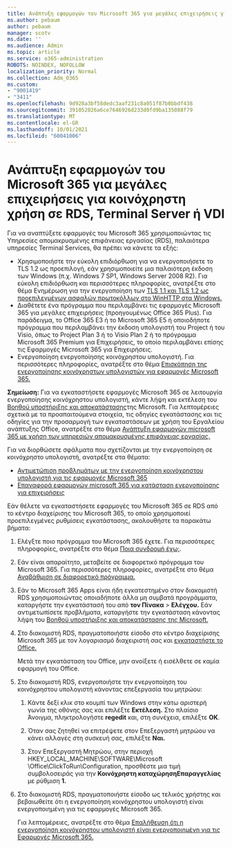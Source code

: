 ```yaml
---
title: Ανάπτυξη εφαρμογών του Microsoft 365 για μεγάλες επιχειρήσεις για κοινόχρηστη χρήση σε RDS, Terminal Server ή VDI
ms.author: pebaum
author: pebaum
manager: scotv
ms.date: ''
ms.audience: Admin
ms.topic: article
ms.service: o365-administration
ROBOTS: NOINDEX, NOFOLLOW
localization_priority: Normal
ms.collection: Adm_O365
ms.custom:
- "9001419"
- "3411"
ms.openlocfilehash: 9d928a3bf58dedc3aaf231c8a051f87b0bbdf438
ms.sourcegitcommit: 391052026a6ce7646926d233d0fd9ba135088f79
ms.translationtype: MT
ms.contentlocale: el-GR
ms.lasthandoff: 10/01/2021
ms.locfileid: "60041006"
---
```

# <a name="deploying-microsoft-365-apps-for-enterprise-for-shared-use-on-rds-terminal-server-or-vdi"></a>Ανάπτυξη εφαρμογών του Microsoft 365 για μεγάλες επιχειρήσεις για κοινόχρηστη χρήση σε RDS, Terminal Server ή VDI

Για να αναπτύξετε εφαρμογές του Microsoft 365 χρησιμοποιώντας τις Υπηρεσίες απομακρυσμένης επιφάνειας εργασίας (RDS), παλαιότερα υπηρεσίες Terminal Services, θα πρέπει να κάνετε τα εξής:

- Χρησιμοποιήστε την εύκολη επιδιόρθωση για να ενεργοποιήσετε το TLS 1.2 ως προεπιλογή, εάν χρησιμοποιείτε μια παλαιότερη έκδοση των Windows (π.χ. Windows 7 SP1, Windows Server 2008 R2). Για εύκολη επιδιόρθωση και περισσότερες πληροφορίες, ανατρέξτε στο θέμα Ενημέρωση για την ενεργοποίηση των [TLS 1.1 και TLS 1.2 ως προεπιλεγμένων ασφαλών πρωτοκόλλων στο WinHTTP στα Windows.](https://support.microsoft.com/en-us/topic/update-to-enable-tls-1-1-and-tls-1-2-as-default-secure-protocols-in-winhttp-in-windows-c4bd73d2-31d7-761e-0178-11268bb10392#bkmk_easy) 
- Διαθέτετε ένα πρόγραμμα που περιλαμβάνει τις εφαρμογές Microsoft 365 για μεγάλες επιχειρήσεις (προηγουμένως Office 365 Plus). Για παράδειγμα, το Office 365 E3 ή το Microsoft 365 E5 ή οποιοδήποτε πρόγραμμα που περιλαμβάνει την έκδοση υπολογιστή του Project ή του Visio, όπως το Project Plan 3 ή το Visio Plan 2 ή το πρόγραμμα Microsoft 365 Premium για Επιχειρήσεις, το οποίο περιλαμβάνει επίσης τις Εφαρμογές Microsoft 365 για Επιχειρήσεις.
- Ενεργοποίηση ενεργοποίησης κοινόχρηστου υπολογιστή. Για περισσότερες πληροφορίες, ανατρέξτε στο θέμα [Επισκόπηση της ενεργοποίησης κοινόχρηστων υπολογιστών για εφαρμογές Microsoft 365.](https://docs.microsoft.com/deployoffice/overview-shared-computer-activation)

**Σημείωση:** Για να εγκαταστήσετε εφαρμογές Microsoft 365 σε λειτουργία ενεργοποίησης κοινόχρηστου υπολογιστή, κάντε λήψη και εκτέλεση του [Βοηθού υποστήριξης και αποκατάστασης](https://docs.microsoft.com/alchemyinsights/deploy-o365-remotely-to-rds)της Microsoft. Για λεπτομέρειες σχετικά με τα προαπαιτούμενα στοιχεία, τις οδηγίες εγκατάστασης και τις οδηγίες για την προσαρμογή των εγκαταστάσεων με χρήση του Εργαλείου ανάπτυξης Office, ανατρέξτε στο θέμα [Ανάπτυξη εφαρμογών microsoft 365 με χρήση των υπηρεσιών απομακρυσμένης επιφάνειας εργασίας.](https://docs.microsoft.com/deployoffice/deploy-microsoft-365-apps-remote-desktop-services)

Για να διορθώσετε σφάλματα που σχετίζονται με την ενεργοποίηση σε κοινόχρηστο υπολογιστή, ανατρέξτε στα θέματα:

- [Αντιμετώπιση προβλημάτων με την ενεργοποίηση κοινόχρηστου υπολογιστή για τις εφαρμογές Microsoft 365](https://docs.microsoft.com/deployoffice/troubleshoot-shared-computer-activation)
- [Επαναφορά εφαρμογών microsoft 365 για κατάσταση ενεργοποίησης για επιχειρήσεις](https://docs.microsoft.com/office/troubleshoot/activation/reset-office-365-proplus-activation-state)

Εάν θέλετε να εγκαταστήσετε εφαρμογές του Microsoft 365 σε RDS από το κέντρο διαχείρισης του Microsoft 365, το οποίο χρησιμοποιεί προεπιλεγμένες ρυθμίσεις εγκατάστασης, ακολουθήστε τα παρακάτω βήματα:

1. Ελέγξτε ποιο πρόγραμμα του Microsoft 365 έχετε. Για περισσότερες πληροφορίες, ανατρέξτε στο θέμα [Ποια συνδρομή έχω;](https://docs.microsoft.com/microsoft-365/admin/admin-overview/what-subscription-do-i-have).

1. Εάν είναι απαραίτητο, μεταβείτε σε διαφορετικό πρόγραμμα του Microsoft 365. Για περισσότερες πληροφορίες, ανατρέξτε στο θέμα [Αναβάθμιση σε διαφορετικό πρόγραμμα.](https://docs.microsoft.com/microsoft-365/commerce/subscriptions/upgrade-to-different-plan)

1. Εάν το Microsoft 365 Apps είναι ήδη εγκατεστημένο στον διακομιστή RDS χρησιμοποιώντας οποιαδήποτε άλλα μη συμβατά προγράμματα, καταργήστε την εγκατάστασή του από **τον Πίνακα**  >  **Ελέγχου.** Εάν αντιμετωπίσετε προβλήματα, καταργήστε την εγκατάσταση κάνοντας λήψη του [Βοηθού υποστήριξης και αποκατάστασης της Microsoft.](https://aka.ms/SARA-OfficeUninstall-Alchemy)

1. Στο διακομιστή RDS, πραγματοποιήστε είσοδο στο κέντρο διαχείρισης Microsoft 365 με τον λογαριασμό διαχειριστή σας και [εγκαταστήστε το Office.](https://portal.office.com/OLS/MySoftware.aspx)

   Μετά την εγκατάσταση του Office, μην ανοίξετε ή εισέλθετε σε καμία εφαρμογή του Office.

1. Στο διακομιστή RDS, ενεργοποιήστε την ενεργοποίηση του κοινόχρηστου υπολογιστή κάνοντας επεξεργασία του μητρώου:

   1. Κάντε δεξί κλικ στο κουμπί των Windows στην κάτω αριστερή γωνία της οθόνης σας και επιλέξτε **Εκτέλεση.** Στο πλαίσιο Άνοιγμα, πληκτρολογήστε **regedit** και, στη συνέχεια, επιλέξτε **OK**.

   1. Όταν σας ζητηθεί να επιτρέψετε στον Επεξεργαστή μητρώου να κάνει αλλαγές στη συσκευή σας, επιλέξτε **Ναι.**

   1. Στον Επεξεργαστή Μητρώου, στην περιοχή HKEY_LOCAL_MACHINE\SOFTWARE\Microsoft \Office\ClickToRun\Configuration, προσθέστε μια τιμή συμβολοσειράς για την **Κοινόχρηστη καταχώρησηΕπαραγγελίας** με ρύθμιση **1.**

1. Στο διακομιστή RDS, πραγματοποιήστε είσοδο ως τελικός χρήστης και βεβαιωθείτε ότι η ενεργοποίηση κοινόχρηστου υπολογιστή είναι ενεργοποιημένη για τις εφαρμογές Microsoft 365. 

   Για λεπτομέρειες, ανατρέξτε στο θέμα [Επαλήθευση ότι η ενεργοποίηση κοινόχρηστου υπολογιστή είναι ενεργοποιημένη για τις Εφαρμογές Microsoft 365.](https://docs.microsoft.com/deployoffice/troubleshoot-shared-computer-activation#verify-that-shared-computer-activation-is-enabled-for-microsoft-365-apps)
